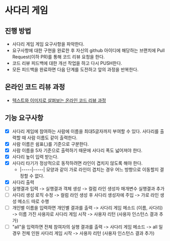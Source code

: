 # 사다리 게임
## 진행 방법
* 사다리 게임 게임 요구사항을 파악한다.
* 요구사항에 대한 구현을 완료한 후 자신의 github 아이디에 해당하는 브랜치에 Pull Request(이하 PR)를 통해 코드 리뷰 요청을 한다.
* 코드 리뷰 피드백에 대한 개선 작업을 하고 다시 PUSH한다.
* 모든 피드백을 완료하면 다음 단계를 도전하고 앞의 과정을 반복한다.

## 온라인 코드 리뷰 과정
* [텍스트와 이미지로 살펴보는 온라인 코드 리뷰 과정](https://github.com/nextstep-step/nextstep-docs/tree/master/codereview)

## 기능 요구사항
- [x] 사다리 게임에 참여하는 사람에 이름을 최대5글자까지 부여할 수 있다. 사다리를 출력할 때 사람 이름도 같이 출력한다. 
- [x] 사람 이름은 쉼표(,)를 기준으로 구분한다.
- [x] 사람 이름을 5자 기준으로 출력하기 때문에 사다리 폭도 넓어져야 한다.
- [x] 사다리 높이 입력 받는다.
- [x] 사다리 타기가 정상적으로 동작하려면 라인이 겹치지 않도록 해야 한다.
    - |-----|-----| 모양과 같이 가로 라인이 겹치는 경우 어느 방향으로 이동할지 결정할 수 없다.
- [x] 사다리 출력
- [ ] 실행결과 입력
  -> 실행결과 객체 생성
  -> 컬럼 라인 생성자 매개변수 실행결과 추가
- [ ] 사다리 생성 로직 수정
  -> 컬럼 라인 생성 후 사다리 생성자에 주입
  -> 가로 라인 생성 메소드 따로 수행
- [ ] 개인별 이름을 입력하면 개인별 결과를 출력
  -> 사다리 게임 메소드 (이름, 사다리)
  -> 이름 가진 사용자로 사다리 게임 시작
  -> 사용자 리턴 (사용자 인스턴스 결과 추가)
- [ ] "all"을 입력하면 전체 참여자의 실행 결과를 출력
  -> 사다리 게임 메소드
  -> all 일경우 전체 인원 사다리 게임 시작
  -> 사용자 리턴 (사용자 인스턴스 결과 추가)